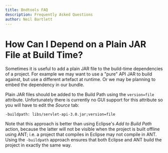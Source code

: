 ```yaml
---
title: Bndtools FAQ
description: Frequently Asked Questions
author: Neil Bartlett
---
```



How Can I Depend on a Plain JAR File at Build Time?
===================================================

Sometimes it is useful to add a plain JAR file to the build-time dependencies of a project. For example we may want to use a "pure" API JAR to build against, but use a different artefact at runtime. Or we may be planning to embed the dependency in our bundle.

Plain JAR files should be added to the Build Path using the `version=file` attribute. Unfortunately there is currently no GUI support for this attribute so you will have to edit the *Source* tab:

    -buildpath: libs/servlet-api-3.0.jar;version=file

Note that this approach is better than using Eclipse's *Add to Build Path* action, because the latter will not be visible when the project is built offline using ANT; i.e. a project that compiles in Eclipse may not compile in ANT. Using the `-buildpath` approach ensures that both Eclipse and ANT build the project in exactly the same way.
